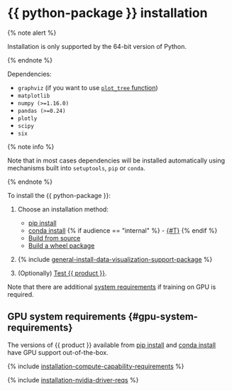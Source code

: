 # {{ python-package }} installation

{% note alert %}

Installation is only supported by the 64-bit version of Python.

{% endnote %}


Dependencies:
- `graphviz` (if you want to use [`plot_tree` function](python-reference_catboost_plot_tree.md))
- `matplotlib`
- `numpy (>=1.16.0)`
- `pandas (>=0.24)`
- `plotly`
- `scipy`
- `six`

{% note info %}

Note that in most cases dependencies will be installed automatically using mechanisms built into `setuptools`, `pip` or `conda`.

{% endnote %}

To install the {{ python-package }}:
1. Choose an installation method:
    - [pip install](../installation/python-installation-method-pip-install.md)
    - [conda install](../installation/python-installation-method-conda-install.md)
{% if audience == "internal" %} - [{#T}](../yandex_specific/python-installation-build-from-arcadia-sources.md) {% endif %}
    - [Build from source](../installation/python-installation-method-build-from-source.md)
    - [Build a wheel package](../installation/python-installation-method-build-a-wheel-package.md)

1. {% include [general-install-data-visualization-support-package](../_includes/work_src/reusage-installation/install-data-visualization-support-package.md) %}

1. (Optionally) [Test {{ product }}](../installation/python-installation-test-catboost.md).

Note that there are additional [system requirements](#gpu-system-requirements) if training on GPU is required.


## GPU system requirements {#gpu-system-requirements}

The versions of {{ product }} available from [pip install](../installation/python-installation-method-pip-install.md) and [conda install](../installation/python-installation-method-conda-install.md) have GPU support out-of-the-box.

{% include [installation-compute-capability-requirements](../_includes/work_src/reusage-code-examples/compute-capability-requirements.md) %}


{% include [installation-nvidia-driver-reqs](../_includes/work_src/reusage-code-examples/nvidia-driver-reqs.md) %}
